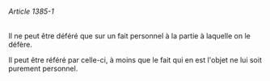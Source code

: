 ###### Article 1385-1

Il ne peut être déféré que sur un fait personnel à la partie à laquelle on le défère.

Il peut être référé par celle-ci, à moins que le fait qui en est l'objet ne lui soit purement personnel.

